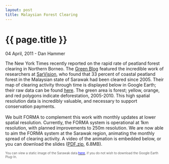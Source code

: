 ```yaml
---
layout: post
title: Malaysian Forest Clearing
---
```


{{ page.title }}
================


<p class="meta">04 April, 2011 - Dan Hammer</p>

The New York Times recently reported on the rapid rate of peatland forest clearing in Northern Borneo. The [Green Blog](http://goo.gl/kq286) featured the incredible work of researchers at [SarVision](http://www.sarvision.nl/), who found that 33 percent of coastal peatland forest in the Malaysian state of Sarawak had been cleared since 2005.  Their map of clearing activity through time is displayed below in Google Earth; their raw data can be found [here](http://goo.gl/yQfQQ).  The green area is forest; yellow, orange, and red polygons indicate deforestation, 2005-2010.   This high spatial resolution data is incredibly valuable, and necessary to support conservation payments.  
</br>
We built FORMA to complement this work with monthly updates at lower spatial resolution.  Currently, the FORMA system is operational at 1km resolution, with planned improvements to 250m resolution.  We are now able to aim the FORMA system at the Sarawak region, animating the monthly spread of clearing activity.  A video of the animation is embedded below, or you can download the slides ([PDF.zip](http://dl.dropbox.com/u/5365589/sarawak.pdf.zip), 6.8MB). 

<font color="#606060" size="1">You can view a static image of the Sarawak data [<font color="0000FF">here</font>](http://dl.dropbox.com/u/5365589/sarawak-sarvision.png), if you do not wish to download the Google Earth Plug-In.</font>
<!-- <script src="http://www.gmodules.com/ig/ifr?url=http://code.google.com/apis/kml/embed/embedkmlgadget.xml&amp;up_kml_url=http%3A%2F%2Fdl.dropbox.com%2Fu%2F5365589%2Fkml%2F0%2F0%2F0.kml&amp;up_view_mode=earth&amp;up_earth_2d_fallback=0&amp;up_earth_fly_from_space=0&amp;up_earth_show_nav_controls=1&amp;up_earth_show_buildings=0&amp;up_earth_show_terrain=1&amp;up_earth_show_roads=0&amp;up_earth_show_borders=1&amp;up_earth_sphere=earth&amp;up_maps_zoom_out=0&amp;up_maps_default_type=map&amp;synd=open&amp;w=579&amp;h=400&amp;title=&amp;border=%23ffffff%7C3px%2C1px+solid+%23999999&amp;output=js"></script> -->

<script src="http://www.gmodules.com/ig/ifr?url=http://code.google.com/apis/kml/embed/embedkmlgadget.xml&amp;up_kml_url=http%3A%2F%2Fdl.dropbox.com%2Fu%2F5365589%2Fkml%2Ftmp.kml&amp;up_view_mode=earth&amp;up_earth_2d_fallback=1&amp;up_earth_fly_from_space=1&amp;up_earth_show_nav_controls=1&amp;up_earth_show_buildings=0&amp;up_earth_show_terrain=1&amp;up_earth_show_roads=1&amp;up_earth_show_borders=1&amp;up_earth_sphere=earth&amp;up_maps_zoom_out=0&amp;up_maps_default_type=satellite&amp;synd=open&amp;w=579&amp;h=400&amp;title=&amp;border=%23ffffff%7C3px%2C1px+solid+%23999999&amp;output=js"></script>